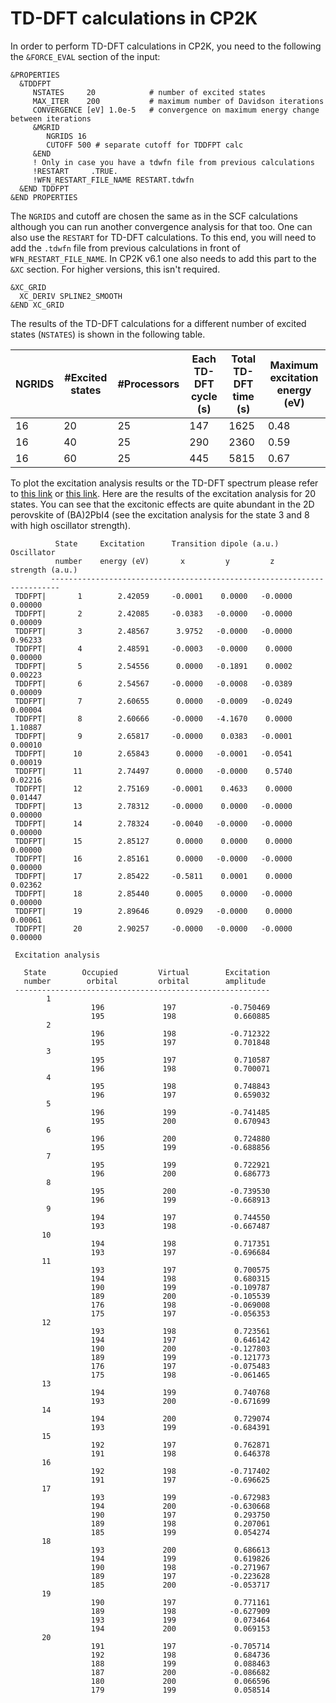 # TD-DFT calculations in CP2K

In order to perform TD-DFT calculations in CP2K, you need to the following the `&FORCE_EVAL` section of the input:
```
&PROPERTIES
  &TDDFPT
     NSTATES     20            # number of excited states
     MAX_ITER    200           # maximum number of Davidson iterations
     CONVERGENCE [eV] 1.0e-5   # convergence on maximum energy change between iterations
     &MGRID
        NGRIDS 16
        CUTOFF 500 # separate cutoff for TDDFPT calc
     &END
     ! Only in case you have a tdwfn file from previous calculations
     !RESTART     .TRUE.
     !WFN_RESTART_FILE_NAME RESTART.tdwfn
  &END TDDFPT
&END PROPERTIES
```
The `NGRIDS` and cutoff are chosen the same as in the SCF calculations although you can run another convergence analysis for that too. One can also use the `RESTART` for TD-DFT calculations. To this end, you will need to add the `.tdwfn` file from previous calculations in front of `WFN_RESTART_FILE_NAME`. In CP2K v6.1 one also needs to add
this part to the `&XC` section. For higher versions, this isn't required.
```
&XC_GRID
  XC_DERIV SPLINE2_SMOOTH
&END XC_GRID
```
The results of the TD-DFT calculations for a different number of excited states (`NSTATES`) is shown in the following table.

| NGRIDS  | #Excited states  | #Processors  | Each TD-DFT cycle (s) |Total TD-DFT time (s)   | Maximum excitation energy (eV)
|---|---|---|---|---|---|
|16   |20   |25   | 147  |  1625 | 0.48   |
|16   |40   |25   |  290 |  2360 | 0.59  |
|16   |60   |25   |  445 | 5815  |  0.67 |

To plot the excitation analysis results or the TD-DFT spectrum please refer to [this link](https://github.com/AkimovLab/Project_Libra_CP2K) or [this link](https://github.com/AkimovLab/Project_CsPbI3_MB_vs_SP). Here are the results of the excitation analysis for 20 states. You can see that the excitonic effects are quite abundant in the 2D perovskite of (BA)2PbI4 (see the excitation analysis for the state 3 and 8 with high oscillator strength).
```
          State     Excitation      Transition dipole (a.u.)        Oscillator
          number    energy (eV)       x         y         z       strength (a.u.)
         ------------------------------------------------------------------------
 TDDFPT|       1        2.42059     -0.0001    0.0000   -0.0000        0.00000
 TDDFPT|       2        2.42085     -0.0383   -0.0000   -0.0000        0.00009
 TDDFPT|       3        2.48567      3.9752   -0.0000   -0.0000        0.96233
 TDDFPT|       4        2.48591     -0.0003   -0.0000    0.0000        0.00000
 TDDFPT|       5        2.54556      0.0000   -0.1891    0.0002        0.00223
 TDDFPT|       6        2.54567     -0.0000   -0.0008   -0.0389        0.00009
 TDDFPT|       7        2.60655      0.0000   -0.0009   -0.0249        0.00004
 TDDFPT|       8        2.60666     -0.0000   -4.1670    0.0000        1.10887
 TDDFPT|       9        2.65817     -0.0000    0.0383   -0.0001        0.00010
 TDDFPT|      10        2.65843      0.0000   -0.0001   -0.0541        0.00019
 TDDFPT|      11        2.74497      0.0000   -0.0000    0.5740        0.02216
 TDDFPT|      12        2.75169     -0.0001    0.4633    0.0000        0.01447
 TDDFPT|      13        2.78312     -0.0000    0.0000   -0.0000        0.00000
 TDDFPT|      14        2.78324     -0.0040   -0.0000   -0.0000        0.00000
 TDDFPT|      15        2.85127      0.0000    0.0000    0.0000        0.00000
 TDDFPT|      16        2.85161      0.0000   -0.0000   -0.0000        0.00000
 TDDFPT|      17        2.85422     -0.5811    0.0001    0.0000        0.02362
 TDDFPT|      18        2.85440      0.0005    0.0000   -0.0000        0.00000
 TDDFPT|      19        2.89646      0.0929   -0.0000    0.0000        0.00061
 TDDFPT|      20        2.90257     -0.0000   -0.0000   -0.0000        0.00000
 
 Excitation analysis

   State        Occupied         Virtual        Excitation
   number        orbital         orbital        amplitude
 ---------------------------------------------------------
        1
                  196             197            -0.750469
                  195             198             0.660885
        2
                  196             198            -0.712322
                  195             197             0.701848
        3
                  195             197             0.710587
                  196             198             0.700071
        4
                  195             198             0.748843
                  196             197             0.659032
        5
                  196             199            -0.741485
                  195             200             0.670943
        6
                  196             200             0.724880
                  195             199            -0.688856
        7
                  195             199             0.722921
                  196             200             0.686773
        8
                  195             200            -0.739530
                  196             199            -0.668913
        9
                  194             197             0.744550
                  193             198            -0.667487
       10
                  194             198             0.717351
                  193             197            -0.696684
       11
                  193             197             0.700575
                  194             198             0.680315
                  190             199            -0.109787
                  189             200            -0.105539
                  176             198            -0.069008
                  175             197            -0.056353
       12
                  193             198             0.723561
                  194             197             0.646142
                  190             200            -0.127803
                  189             199            -0.121773
                  176             197            -0.075483
                  175             198            -0.061465
       13
                  194             199             0.740768
                  193             200            -0.671699
       14
                  194             200             0.729074
                  193             199            -0.684391
       15
                  192             197             0.762871
                  191             198             0.646378
       16
                  192             198            -0.717402
                  191             197            -0.696625
       17
                  193             199            -0.672983
                  194             200            -0.630668
                  190             197             0.293750
                  189             198             0.207061
                  185             199             0.054274
       18
                  193             200             0.686613
                  194             199             0.619826
                  190             198            -0.271967
                  189             197            -0.223628
                  185             200            -0.053717
       19
                  190             197             0.771161
                  189             198            -0.627909
                  193             199             0.073464
                  194             200             0.069153
       20
                  191             197            -0.705714
                  192             198             0.684736
                  188             199             0.088463
                  187             200            -0.086682
                  180             200             0.066596
                  179             199             0.058514
```


